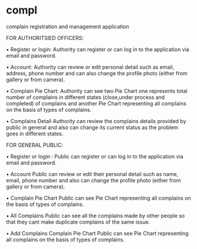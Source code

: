 # compl
complain registration and management application

FOR AUTHORITSIED OFFICERS:

• Register or login:
Authority can register or can log in to the application via email and password.

• Account:
Authority can review or edit personal detail such as email, address, phone number and can also change 
the profile photo (either from gallery or from camera).

• Complain Pie Chart:
Authority can see two Pie Chart one represents total number of complains in different states (close,under 
process and completed) of complains and another Pie Chart representing all complains on the basis of 
types of complains.

• Complains Detail
Authority can review the complains details provided by public in general and also can change its current 
status as the problem goes in different states.


FOR GENERAL PUBLIC:

• Register or login :
Public can register or can log in to the application via email and password.

• Account
Public can review or edit their personal detail such as name, email, phone number and also can change 
the profile photo (either from gallery or from camera).

• Complain Pie Chart
Public can see Pie Chart representing all complains on the basis of types of complains.

• All Complains
Public can see all the complains made by other people so that they cant make duplicate complains of the 
same issue.

• Add Complains
Complain Pie Chart
Public can see Pie Chart representing all complains on the basis of types of complains.
